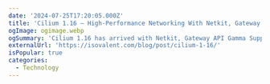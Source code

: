 ```yaml
---
date: '2024-07-25T17:20:05.000Z'
title: 'Cilium 1.16 – High-Performance Networking With Netkit, Gateway API Gamma Support, BGPV2 and More!'
ogImage: ogimage.webp
ogSummary: 'Cilium 1.16 has arrived with Netkit, Gateway API Gamma Support, Multicast Datapath, BGPV2 Support, Security improvements, and more'
externalUrl: 'https://isovalent.com/blog/post/cilium-1-16/'
isPopular: true
categories:
  - Technology
---
```

